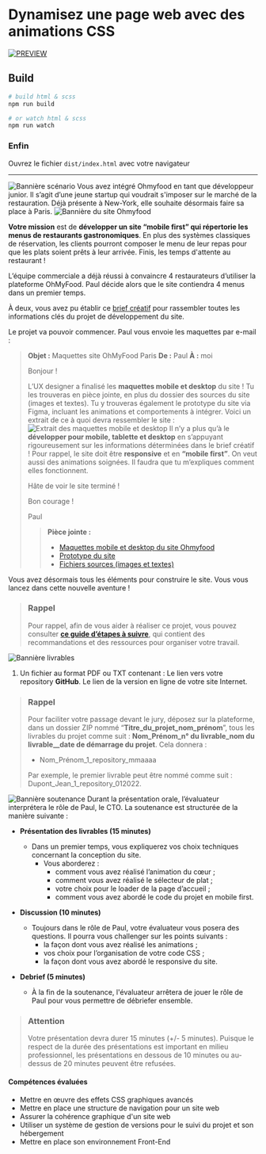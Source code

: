 # Dynamisez une page web avec des animations CSS

[![PREVIEW](https://img.shields.io/badge/PREVIEW-17F?style=for-the-badge)](https://grd3v.github.io/Dynamisez-une-page-web-avec-des-animations-CSS/)

## Build

```bash
# build html & scss
npm run build

# or watch html & scss
npm run watch
```

### Enfin

Ouvrez le fichier `dist/index.html` avec votre navigateur

---

![Bannière scénario](https://user.oc-static.com/upload/2022/06/28/16564030859322_Banner_Sce%CC%81nario.png)
Vous avez intégré Ohmyfood en tant que développeur junior. Il s’agit d’une jeune startup qui voudrait s'imposer sur le marché de la restauration. Déjà présente à New-York, elle souhaite désormais faire sa place à Paris.
![Bannière du site Ohmyfood](https://user.oc-static.com/upload/2022/06/22/16559011566667_FR_1117_P4_Banner-Ohmyfood.png)

**Votre mission** est de **développer un site “mobile first” qui répertorie les menus de restaurants gastronomiques**. En plus des systèmes classiques de réservation, les clients pourront composer le menu de leur repas pour que les plats soient prêts à leur arrivée. Finis, les temps d'attente au restaurant !

L’équipe commerciale a déjà réussi à convaincre 4 restaurateurs d’utiliser la plateforme OhMyFood. Paul décide alors que le site contiendra 4 menus dans un premier temps.

À deux, vous avez pu établir ce [brief créatif](https://course.oc-static.com/projects/D%C3%A9veloppeur+Web/IW_P4+Animations+CSS+Ohmyfood/Brief+cr%C3%A9atif+site+Ohmyfood.pdf) pour rassembler toutes les informations clés du projet de développement du site.

Le projet va pouvoir commencer. Paul vous envoie les maquettes par e-mail :

> **Objet :** Maquettes site OhMyFood Paris
> **De :** Paul
> **À :** moi
>
> Bonjour !
>
> L’UX designer a finalisé les **maquettes mobile et desktop** du site ! Tu les trouveras en pièce jointe, en plus du dossier des sources du site (images et textes). Tu y trouveras également le prototype du site via Figma, incluant les animations et comportements à intégrer. Voici un extrait de ce à quoi devra ressembler le site :
> ![Extrait des maquettes mobile et desktop](https://user.oc-static.com/upload/2022/06/22/16559016787093_Untitled%20design.png)
> Il n’y a plus qu’à le **développer pour mobile, tablette et desktop** en s’appuyant rigoureusement sur les informations déterminées dans le brief créatif ! Pour rappel, le site doit être **responsive** et en **“mobile first”**. On veut aussi des animations soignées. Il faudra que tu m’expliques comment elles fonctionnent.
>
> Hâte de voir le site terminé !
>
> Bon courage !
>
> Paul
>
> > **Pièce jointe :**
> >
> > - [Maquettes mobile et desktop du site Ohmyfood](https://www.figma.com/file/t4449fzDnwGYmzuwQdu87V/Projet-3-FR---Ohmyfood?node-id=0%3A1)
> > - [Prototype du site](<https://www.figma.com/proto/t4449fzDnwGYmzuwQdu87V/Maquettes-Ohmyfood-(mobile-et-desktop)?node-id=25368-591&scaling=scale-down&page-id=0%3A1&starting-point-node-id=25368%3A591&show-proto-sidebar=1>)
> > - [Fichiers sources (images et textes)](https://course.oc-static.com/projects/D%C3%A9veloppeur+Web/IW_P4+Animations+CSS+Ohmyfood/Images+et+textes+Ohmyfood.zip)

Vous avez désormais tous les éléments pour construire le site. Vous vous lancez dans cette nouvelle aventure !

> ### Rappel
>
> Pour rappel, afin de vous aider à réaliser ce projet, vous pouvez consulter **[ce guide d’étapes à suivre](https://course.oc-static.com/projects/D%C3%A9veloppeur+Web/IW_P4+Animations+CSS+Ohmyfood/Guide+d%E2%80%99e%CC%81tapes+cle%CC%81s+%E2%80%93+Ame%CC%81liorez+l'interface+d'un+site+mobile+avec+des+animations+CSS.pdf)**, qui contient des recommandations et des ressources pour organiser votre travail.

![Bannière livrables](https://user.oc-static.com/upload/2022/06/27/16563220599551_Banner_Livrables.png)

1. Un fichier au format PDF ou TXT contenant :
   Le lien vers votre repository **GitHub**.
   Le lien de la version en ligne de votre site Internet.

> ### Rappel
>
> Pour faciliter votre passage devant le jury, déposez sur la plateforme, dans un dossier ZIP nommé “**Titre_du_projet_nom_prénom**”, tous les livrables du projet comme suit : **Nom_Prénom_n° du livrable_nom du livrable\_\_date de démarrage du projet**. Cela donnera :
>
> - Nom_Prénom_1_repository_mmaaaa
>
> Par exemple, le premier livrable peut être nommé comme suit : Dupont_Jean_1_repository_012022.

![Bannière soutenance](https://user.oc-static.com/upload/2022/06/22/16559012528213_Banner_Soutenance_Dev.png)
Durant la présentation orale, l’évaluateur interprétera le rôle de Paul, le CTO. La soutenance est structurée de la manière suivante :

- **Présentation des livrables (15 minutes)**

  - Dans un premier temps, vous expliquerez vos choix techniques concernant la conception du site.
    - Vous aborderez :
      - comment vous avez réalisé l’animation du cœur ;
      - comment vous avez réalisé le sélecteur de plat ;
      - votre choix pour le loader de la page d’accueil ;
      - comment vous avez abordé le code du projet en mobile first.

- **Discussion (10 minutes)**

  - Toujours dans le rôle de Paul, votre évaluateur vous posera des questions. Il pourra vous challenger sur les points suivants :
    - la façon dont vous avez réalisé les animations ;
    - vos choix pour l’organisation de votre code CSS ;
    - la façon dont vous avez abordé le responsive du site.

- **Debrief (5 minutes)**
  - À la fin de la soutenance, l'évaluateur arrêtera de jouer le rôle de Paul pour vous permettre de débriefer ensemble.

> ### Attention
>
> Votre présentation devra durer 15 minutes (+/- 5 minutes). Puisque le respect de la durée des présentations est important en milieu professionnel, les présentations en dessous de 10 minutes ou au-dessus de 20 minutes peuvent être refusées.

#### Compétences évaluées

- Mettre en œuvre des effets CSS graphiques avancés
- Mettre en place une structure de navigation pour un site web
- Assurer la cohérence graphique d'un site web
- Utiliser un système de gestion de versions pour le suivi du projet et son hébergement
- Mettre en place son environnement Front-End
